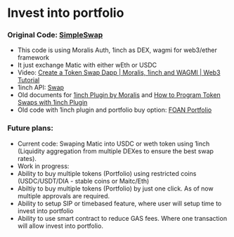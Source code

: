 # Invest into portfolio

### Original Code: [SimpleSwap](https://github.com/MoralisWeb3/youtube-tutorials/tree/main/SimpleSwap)
- This code is using Moralis Auth, 1inch as DEX, wagmi for web3/ether framework
- It just exchange Matic with either wEth or USDC
- Video: [Create a Token Swap Dapp | Moralis, 1inch and WAGMI | Web3 Tutorial](https://youtu.be/FoQPUQIsxNo)
- 1inch API: [Swap](https://docs.1inch.io/docs/aggregation-protocol/api/swagger/)
- Old documents for [1inch Plugin by Moralis](https://v1docs.moralis.io/moralis-dapp/plugins) and [How to Program Token Swaps with 1inch Plugin](https://moralis.io/how-to-program-token-swaps-with-1inch-plugin/)
- Old code with 1inch plugin and portfolio buy option: [FOAN Portfolio](https://github.com/mytestlab123/foan-mutual-fund)

### Future plans:
- Current code: Swaping Matic into USDC or weth token using 1inch (Liquidity aggregation from multiple DEXes to ensure the best swap rates).
- Work in progress:
- Ability to buy multiple tokens (Portfolio) using restricted coins (USDC/USDT/DIA - stable coins or Maitc/Eth)
- Abiltiy to buy multiple tokens (Portfolio) by just one click. As of now multiple approvals are required.
- Ability to setup SIP or timebased feature, where user will setup time to invest into portfolio
- Ability to use smart contract to reduce GAS fees. Where one transaction will allow invest into portfolio.